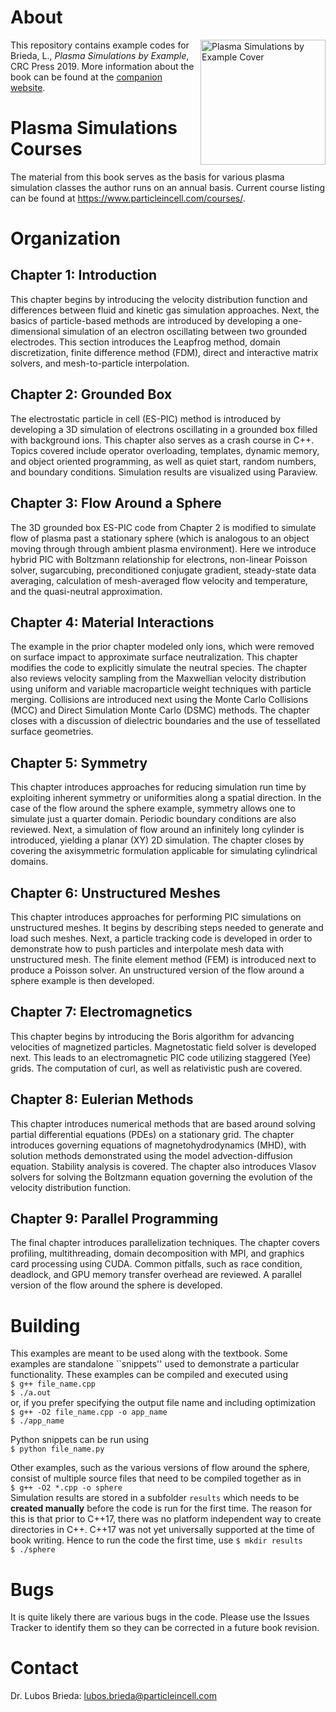 # About
<img src="https://www.plasmasimulationsbyexample.com/images/plasmasim-book-strip.jpg" alt="Plasma Simulations by Example Cover" width="200" align="right"></img>
This repository contains example codes for Brieda, L., *Plasma Simulations by Example*, CRC Press 2019.
More information about the book can be found at the [companion website](https://www.plasmasimulationsbyexample.com/).

# Plasma Simulations Courses
The material from this book serves as the basis for various plasma simulation classes the author runs on an
annual basis. Current course listing can be found at https://www.particleincell.com/courses/. 

# Organization 
## Chapter 1: Introduction
This chapter begins by introducing the velocity distribution function and differences between fluid and kinetic gas simulation approaches. Next, the basics of particle-based methods are introduced by developing a one-dimensional simulation of an electron oscillating between two grounded electrodes. This section introduces the Leapfrog method, domain discretization, finite difference method (FDM), direct and interactive matrix solvers, and mesh-to-particle interpolation.
## Chapter 2: Grounded Box
The electrostatic particle in cell (ES-PIC) method is introduced by developing a 3D simulation of electrons oscillating in a grounded box filled with background ions. This chapter also serves as a crash course in C++. Topics covered include operator overloading, templates, dynamic memory, and object oriented programming, as well as quiet start, random numbers, and boundary conditions. Simulation results are visualized using Paraview.
## Chapter 3: Flow Around a Sphere
The 3D grounded box ES-PIC code from Chapter 2 is modified to simulate flow of plasma past a stationary sphere (which is analogous to an object moving through through ambient plasma environment). Here we introduce hybrid PIC with Boltzmann relationship for electrons, non-linear Poisson solver, sugarcubing, preconditioned conjugate gradient, steady-state data averaging, calculation of mesh-averaged flow velocity and temperature, and the quasi-neutral approximation.
## Chapter 4: Material Interactions
The example in the prior chapter modeled only ions, which were removed on surface impact to approximate surface neutralization. This chapter modifies the code to explicitly simulate the neutral species. The chapter also reviews velocity sampling from the Maxwellian velocity distribution using uniform and variable macroparticle weight techniques with particle merging. Collisions are introduced next using the Monte Carlo Collisions (MCC) and Direct Simulation Monte Carlo (DSMC) methods. The chapter closes with a discussion of dielectric boundaries and the use of tessellated surface geometries.
## Chapter 5: Symmetry
This chapter introduces approaches for reducing simulation run time by exploiting inherent symmetry or uniformities along a spatial direction. In the case of the flow around the sphere example, symmetry allows one to simulate just a quarter domain. Periodic boundary conditions are also reviewed. Next, a simulation of flow around an infinitely long cylinder is introduced, yielding a planar (XY) 2D simulation. The chapter closes by covering the axisymmetric formulation applicable for simulating cylindrical domains.
## Chapter 6: Unstructured Meshes
This chapter introduces approaches for performing PIC simulations on unstructured meshes. It begins by describing steps needed to generate and load such meshes. Next, a particle tracking code is developed in order to demonstrate how to push particles and interpolate mesh data with unstructured mesh. The finite element method (FEM) is introduced next to produce a Poisson solver. An unstructured version of the flow around a sphere example is then developed.
## Chapter 7: Electromagnetics
This chapter begins by introducing the Boris algorithm for advancing velocities of magnetized particles. Magnetostatic field solver is developed next. This leads to an electromagnetic PIC code utilizing staggered (Yee) grids. The computation of curl, as well as relativistic push are covered.
## Chapter 8: Eulerian Methods
This chapter introduces numerical methods that are based around solving partial differential equations (PDEs) on a stationary grid. The chapter introduces governing equations of magnetohydrodynamics (MHD), with solution methods demonstrated using the model advection-diffusion equation. Stability analysis is covered. The chapter also introduces Vlasov solvers for solving the Boltzmann equation governing the evolution of the velocity distribution function.
## Chapter 9: Parallel Programming
The final chapter introduces parallelization techniques. The chapter covers profiling, multithreading, domain decomposition with MPI, and graphics card processing using CUDA. Common pitfalls, such as race condition, deadlock, and GPU memory transfer overhead are reviewed. A parallel version of the flow around the sphere is developed.

# Building
This examples are meant to be used along with the textbook. Some examples are standalone ``snippets'' used to demonstrate a
particular functionality. These examples can be compiled and executed using  
`$ g++ file_name.cpp`  
`$ ./a.out`  
or, if you prefer specifying the output file name and including optimization  
`$ g++ -O2 file_name.cpp -o app_name`  
`$ ./app_name`  

Python snippets can be run using  
`$ python file_name.py`

Other examples, such as the various versions of flow around the sphere, consist of multiple source files that need to be compiled
together as in  
`$ g++ -O2 *.cpp -o sphere`  
Simulation results are stored in a subfolder `results` which needs to be __created manually__ before the code is run for
the first time. The reason for this is that prior to C++17, there was no platform independent way to create directories
in C++. C++17 was not yet universally supported at the time of book writing. Hence to run the code the first time, use
`$ mkdir results`  
`$ ./sphere`

# Bugs
It is quite likely there are various bugs in the code. Please use the Issues Tracker to identify them so they can be corrected
in a future book revision. 

# Contact
Dr. Lubos Brieda: lubos.brieda@particleincell.com




